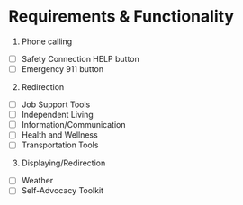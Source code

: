 # Requirements & Functionality

1. Phone calling	
- [ ] Safety Connection HELP button			
- [ ] Emergency 911 button								
2. Redirection
- [ ] Job Support Tools 								  
- [ ] Independent Living 								  
- [ ] Information/Communication						
- [ ] Health and Wellness 									
- [ ] Transportation Tools								
3. Displaying/Redirection
- [ ] Weather											       
- [ ] Self-Advocacy Toolkit						
